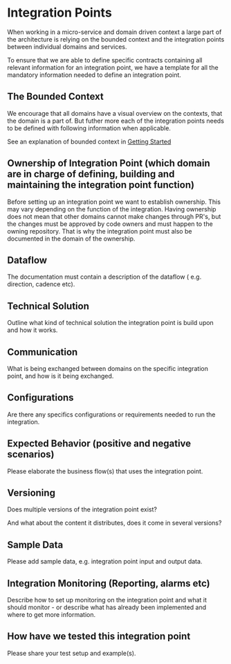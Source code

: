 # Integration Points

When working in a micro-service and domain driven context a large part of the architecture is relying on the bounded context and the integration points between individual domains and services.

To ensure that we are able to define specific contracts containing all relevant information for an integration point, we have a template for all the mandatory information needed to define an integration point.

## The Bounded Context

We encourage that all domains have a visual overview on the contexts, that the domain is a part of. But futher more each of the integration points needs to be defined with following information when applicable.

See an explanation of bounded context in [Getting Started](https://github.com/Energinet-DataHub/green-energy-hub/blob/main/docs/getting-started.md)

## Ownership of Integration Point (which domain are in charge of defining, building and maintaining the integration point function)

Before setting up an integration point we want to establish ownership. This may vary depending on the function of the integration. Having ownership does not mean that other domains cannot make changes through PR's, but the changes must be approved by code owners and must happen to the owning repository. That is why the integration point must also be documented in the domain of the ownership.

## Dataflow

The documentation must contain a description of the dataflow ( e.g. direction, cadence etc).

## Technical Solution

Outline what kind of technical solution the integration point is build upon and how it works.

## Communication

What is being exchanged between domains on the specific integration point, and how is it being exchanged.

## Configurations

Are there any specifics configurations or requirements needed to run the integration.

## Expected Behavior (positive and negative scenarios)

Please elaborate the business flow(s) that uses the integration point.

## Versioning

Does multiple versions of the integration point exist?

And what about the content it distributes, does it come in several versions?

## Sample Data

Please add sample data, e.g. integration point input and output data.

## Integration Monitoring (Reporting, alarms etc)

Describe how to set up monitoring on the integration point and what it should monitor - or describe what has already been implemented and where to get more information.

## How have we tested this integration point

Please share your test setup and example(s).
